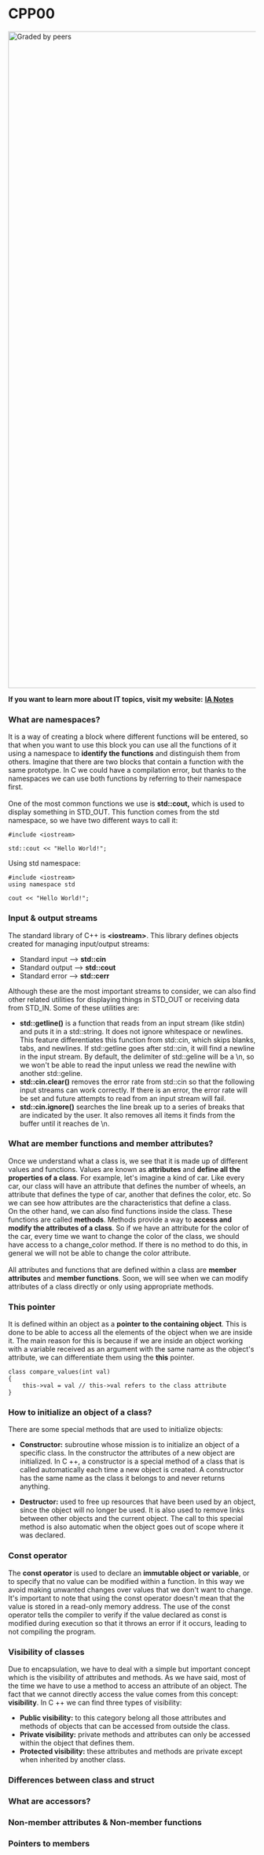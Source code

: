 # CPP00
<img width="1334" alt="Graded by peers" src="https://user-images.githubusercontent.com/74931024/140664361-1bcd9d6b-040b-46ca-a832-4ec52f547970.png">

**If you want to learn more about IT topics, visit my website:** [**IA Notes**](https://ia-notes.com/)

### What are namespaces?
It is a way of creating a block where different functions will be entered, so that when you want to use this block you can use all the functions of it using a namespace to **identify the functions** and distinguish them from others.
Imagine that there are two blocks that contain a function with the same prototype. In C we could have a compilation error, but thanks to the namespaces we can use both functions by referring to their namespace first.<br>
<br>
One of the most common functions we use is **std::cout,** which is used to display something in STD_OUT. This function comes from the std namespace, so we have two different ways to call it:

    #include <iostream>
    
    std::cout << "Hello World!";

Using std namespace:

    #include <iostream>
    using namespace std
    
    cout << "Hello World!";

### Input & output streams
The standard library of C++ is **\<iostream\>**. This library defines objects created for managing input/output streams:
  - Standard input  --> **std::cin**
  - Standard output --> **std::cout**
  - Standard error  --> **std::cerr**

Although these are the most important streams to consider, we can also find other related utilities for displaying things in STD_OUT or receiving data from STD_IN. Some of these utilities are:
  - **std::getline()** is a function that reads from an input stream (like stdin) and puts it in a std::string. It does not ignore whitespace or newlines. This feature differentiates this function from std::cin, which skips blanks, tabs, and newlines. If std::getline goes after std::cin, it will find a newline in the input stream. By default, the delimiter of std::geline will be a \n, so we won't be able to read the input unless we read the newline with another std::geline.
  - **std::cin.clear()** removes the error rate from std::cin so that the following input streams can work correctly. If there is an error, the error rate will be set and future attempts to read from an input stream will fail.
  - **std::cin.ignore()** searches the line break up to a series of breaks that are indicated by the user. It also removes all items it finds from the buffer until it reaches de \n.

### What are member functions and member attributes?
Once we understand what a class is, we see that it is made up of different values and functions. Values are known as **attributes** and **define all the properties of a class**. For example, let's imagine a kind of car. Like every car, our class will have an attribute that defines the number of wheels, an attribute that defines the type of car, another that defines the color, etc. So we can see how attributes are the characteristics that define a class.<br>
On the other hand, we can also find functions inside the class. These functions are called **methods**. Methods provide a way to **access and modify the attributes of a class**. So if we have an attribute for the color of the car, every time we want to change the color of the class, we should have access to a change_color method. If there is no method to do this, in general we will not be able to change the color attribute.<br><br>
All attributes and functions that are defined within a class are **member attributes** and **member functions**. Soon, we will see when we can modify attributes of a class directly or only using appropriate methods.

### This pointer
It is defined within an object as a **pointer to the containing object**. This is done to be able to access all the elements of the object when we are inside it. The main reason for this is because if we are inside an object working with a variable received as an argument with the same name as the object's attribute, we can differentiate them using the **this** pointer.

    class compare_values(int val)
    {
        this->val = val // this->val refers to the class attribute
    }

### How to initialize an object of a class?
There are some special methods that are used to initialize objects:
- **Constructor:** subroutine whose mission is to initialize an object of a specific class. In the constructor the attributes of a new object are initialized. In C ++, a constructor is a special method of a class that is called automatically each time a new object is created. A constructor has the same name as the class it belongs to and never returns anything.

- **Destructor:** used to free up resources that have been used by an object, since the object will no longer be used. It is also used to remove links between other objects and the current object. The call to this special method is also automatic when the object goes out of scope where it was declared.

### Const operator
The **const operator** is used to declare an **immutable object or variable**, or to specify that no value can be modified within a function. In this way we avoid making unwanted changes over values that we don't want to change.<br>
It's important to note that using the const operator doesn't mean that the value is stored in a read-only memory address. The use of the const operator tells the compiler to verify if the value declared as const is modified during execution so that it throws an error if it occurs, leading to not compiling the program.

### Visibility of classes
Due to encapsulation, we have to deal with a simple but important concept which is the visibility of attributes and methods. As we have said, most of the time we have to use a method to access an attribute of an object. The fact that we cannot directly access the value comes from this concept: **visibility**. In C ++ we can find three types of visibility:
- **Public visibility:** to this category belong all those attributes and methods of objects that can be accessed from outside the class.
- **Private visibility:** private methods and attributes can only be accessed within the object that defines them.
- **Protected visibility:** these attributes and methods are private except when inherited by another class.

### Differences between class and struct

### What are accessors?

### Non-member attributes & Non-member functions

### Pointers to members
